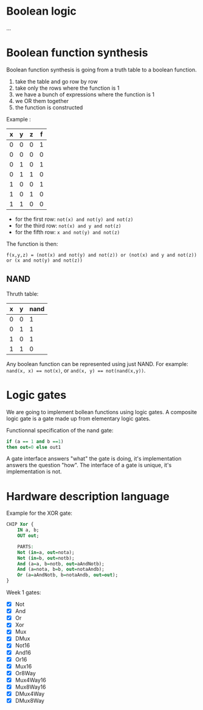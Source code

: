 # Boolean logic

...

# Boolean function synthesis

Boolean function synthesis is going from a truth table to a boolean function.

1. take the table and go row by row
2. take only the rows where the function is 1
3. we have a bunch of expressions where the function is 1
4. we OR them together
5. the function is constructed

Example :

| x | y | z | f |
|---|---|---|---|
| 0 | 0 | 0 | 1 |
| 0 | 0 | 0 | 0 |
| 0 | 1 | 0 | 1 |
| 0 | 1 | 1 | 0 |
| 1 | 0 | 0 | 1 |
| 1 | 0 | 1 | 0 |
| 1 | 1 | 0 | 0 |

* for the first row: `not(x) and not(y) and not(z)`
* for the third row: `not(x) and y and not(z)`
* for the fifth row: `x and not(y) and not(z)`

The function is then:
```
f(x,y,z) = (not(x) and not(y) and not(z)) or (not(x) and y and not(z)) or (x and not(y) and not(z))
```

## NAND

Thruth table:

| x | y | nand |
|---|---|------|
| 0 | 0 | 1    |
| 0 | 1 | 1    |
| 1 | 0 | 1    |
| 1 | 1 | 0    |

Any boolean function can be represented using just NAND.
For example: `nand(x, x) == not(x)`, or `and(x, y) == not(nand(x,y))`.


# Logic gates

We are going to implement bollean functions using logic gates. A composite logic gate is a gate made up from elementary logic gates.

Functionnal specification of the nand gate:

```vhdl
if (a == 1 and b ==1)
then out=0 else out1
```

A gate interface answers "what" the gate is doing, it's implementation answers the question "how". The interface of a gate is unique, it's implementation is not.

# Hardware description language

Example for the XOR gate:
```vhdl
CHIP Xor {
    IN a, b;
    OUT out;

    PARTS:
    Not (in=a, out=nota);
    Not (in=b, out=notb);
    And (a=a, b=notb, out=aAndNotb);
    And (a=nota, b=b, out=notaAndb);
    Or (a=aAndNotb, b=notaAndb, out=out);
}
```

Week 1 gates:

* [x] Not
* [x] And
* [x] Or
* [x] Xor
* [x] Mux
* [x] DMux
* [x] Not16
* [x] And16
* [x] Or16
* [x] Mux16
* [x] Or8Way
* [x] Mux4Way16
* [x] Mux8Way16
* [x] DMux4Way
* [x] DMux8Way

